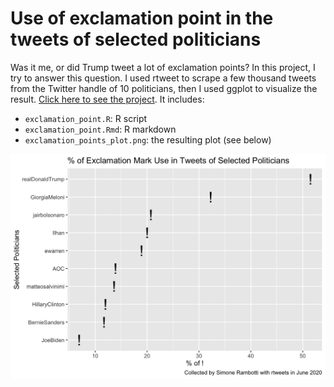# Use of exclamation point in the tweets of selected politicians

Was it me, or did Trump tweet a lot of exclamation points? In this project, I try to answer this question. I used rtweet to scrape a few thousand tweets from the Twitter handle of 10 politicians, then I used ggplot to visualize the result. [Click here to see the project](https://sites.google.com/view/simone-rambotti/portfolio/exclamation_points). It includes:

- `exclamation_point.R`: R script
- `exclamation_point.Rmd`: R markdown
- `exclamation_points_plot.png`: the resulting plot (see below)

![Use of exclamation point in the tweets of selected politicians](exclamation_points_plot.png)
